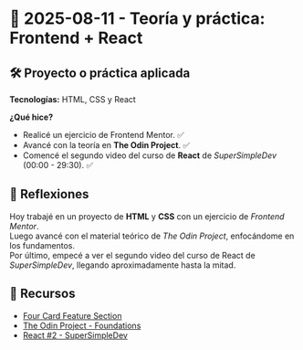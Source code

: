 # 📅 2025-08-11 - Teoría y práctica: Frontend + React

## 🛠️ Proyecto o práctica aplicada

**Tecnologías:** HTML, CSS y React

**¿Qué hice?**

- Realicé un ejercicio de Frontend Mentor. ✅  
- Avancé con la teoría en **The Odin Project**. ✅  
- Comencé el segundo video del curso de **React** de *SuperSimpleDev* (00:00 - 29:30). ✅  

## 💭 Reflexiones

Hoy trabajé en un proyecto de **HTML** y **CSS** con un ejercicio de *Frontend Mentor*.  
Luego avancé con el material teórico de *The Odin Project*, enfocándome en los fundamentos.  
Por último, empecé a ver el segundo video del curso de React de *SuperSimpleDev*, llegando aproximadamente hasta la mitad.  

## 🔗 Recursos  
- [Four Card Feature Section](https://juanbautistamalina.github.io/four-card-feature-section/)  
- [The Odin Project - Foundations](https://www.theodinproject.com/paths/foundations/courses/foundations)  
- [React #2 - SuperSimpleDev](https://www.youtube.com/watch?v=NcnfsE1B51o)  
